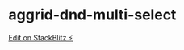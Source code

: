 # aggrid-dnd-multi-select

[Edit on StackBlitz ⚡️](https://stackblitz.com/edit/aggrid-dnd-multi-select)